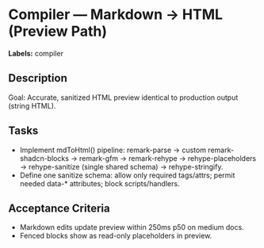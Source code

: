 # Compiler — Markdown → HTML (Preview Path)

**Labels:** compiler

## Description

Goal: Accurate, sanitized HTML preview identical to production output (string HTML).

## Tasks

- Implement mdToHtml() pipeline: remark-parse → custom remark-shadcn-blocks → remark-gfm → remark-rehype → rehype-placeholders → rehype-sanitize (single shared schema) → rehype-stringify.
- Define one sanitize schema: allow only required tags/attrs; permit needed data-\* attributes; block scripts/handlers.

## Acceptance Criteria

- Markdown edits update preview within 250ms p50 on medium docs.
- Fenced blocks show as read-only placeholders in preview.
